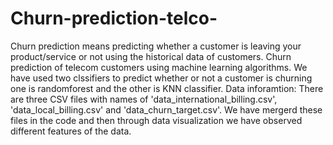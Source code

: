 # Churn-prediction-telco-
Churn prediction means predicting whether a customer is leaving your product/service or not using the historical data of customers.
Churn prediction of telecom customers using machine learning algorithms. We have used two clssifiers to predict whether or not a customer is churning one is randomforest and the other is KNN classifier. 
Data inforamtion: There are three CSV files with names of 'data_international_billing.csv', 'data_local_billing.csv' and 'data_churn_target.csv'. We have mergerd these files in the code and then through data visualization we have observed different features of the data. 
